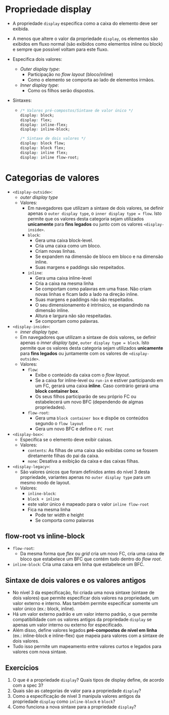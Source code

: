# Propriedade display

- A propriedade `display` especifica como a caixa do elemento deve ser exibida.

- A menos que altere o valor da propriedade `display`, os elementos são exibidos em fluxo normal (são exibidos como elementos inline ou block) e sempre que possível voltam para este fluxo.

- Especifica dois valores:

  - *Outer display type*:
    - Participação no *flow layout* (bloco/inline)
    - Como o elemento se comporta ao lado de elementos irmãos.
  - *Inner display type*:
    - Como os filhos serão dispostos.

- Sintaxes:

  - ```css
    /* Valores pré-compostos/Sintaxe de valor único */
    display: block;
    display: flex;
    display: inline-flex;
    display: inline-block;
    
    /* Sintaxe de dois valores */
    display: block flow;
    display: block flex;
    display: inline flex;
    display: inline flow-root;
    ```

# Categorias de valores
- `<display-outside>`:
	- *outer display type*
	- Valores:
	  - Em navegadores que utilizam a sintaxe de dois valores, se definir apenas o `outer display type`, o `inner display type = flow`. Isto permite que os valores desta categoria sejam utilizados **unicamente** para **fins legados** ou junto com os valores `<display-inside>`.
	  - `block`:
	    - Gera uma caixa block-level.
	    - Cria uma caixa como um bloco.
	    - Criam novas linhas.
	    - Se expandem na dimensão de bloco em bloco e na dimensão inline.
	    - Suas margens e paddings são respeitados.
	  - `inline`:
	    - Gera uma caixa inline-level
	    - Cria a caixa na mesma linha
	    - Se comportam como palavras em uma frase. Não criam novas linhas e ficam lado a lado na direção inline.
	    - Suas margens e paddings não são respeitados.
	    - O seu dimensionamento é intrínsico, se expandindo na dimensão inline.
	    - Altura e largura não são respeitadas.
	    - Se comportam como palavras.
- `<display-inside>`:
	- *inner display type*.
	- Em navegadores que utilizam a sintaxe de dois valores, se definir apenas o *inner display type*, `outer display type = block`. Isto permite que os valores desta categoria sejam utilizados **unicamente** para **fins legados** ou juntamente com os valores de `<display-outside>`.
	- Valores:
	  - `flow`:
	    - Exibe o conteúdo da caixa com o *flow layout*.
	    - Se a caixa for inline-level ou `run-in` e estiver participando em um FC, gerará uma caixa **inline**. Caso contrário gerará uma **block container box**.
	    - Os seus filhos participarão de seu próprio FC ou estabelecerá um novo BFC (dependendo de algmas propriedades).
	  - `flow-root`:
	    - Gera uma `block container box` e dispõe os conteúdos segundo o `flow layout`
	    - Gera um novo BFC e define o `FC root`
- `<display-box>`:
	- Especifica se o elemento deve exibir caixas.
	- Valores:
	  - `contents`: As filhas de uma caixa são exibidas como se fossem diretamente filhas do pai da caixa.
	  - `none`: Desativa a exibição da caixa e das caixas filhas.
- `<display-legacy>`:
	- São valores únicos que foram definidos antes do nível 3 desta propriedade, variantes apenas no `outer display type` para um mesmo modo de layout.
	- Valores:
	  - `inline-block`:
      - `block + inline`
      - este valor único é mapeado para o valor `inline flow-root`
      - Fica na mesma linha
	    - Pode ter width e height
	    - Se comporta como palavras

## flow-root vs inline-block
- `flow-root`:
  - Da mesma forma que *flex* ou *grid* cria um novo FC, cria uma caixa de bloco que estabelece um BFC que contém tudo dentro do *flow root*.
- `inline-block`: Cria uma caixa em linha que estabelece um BFC.

## Sintaxe de dois valores e os valores antigos

- No nível 3 da especificação, foi criada uma nova sintaxe (sintaxe de dois valores) que permite especificar dois valores na propriedade, um valor externo e interno. Mas também permite especificar somente um valor único (ex.: block, inline).
- Há um valor externo padrão e um valor interno padrão, o que permite compatibilidade com os valores antigos da propriedade `display` se apenas um valor interno ou externo for especificado.
- Além disso, define valores legados **pré-compostos de nível em linha** (ex.: inline-block e inline-flex) que mapeia para valores com a sintaxe de dois valores.
- Tudo isso permite um mapeamento entre valores curtos e legados para valores com nova sintaxe.

## Exercícios



1. O que é a propriedade `display`? Quais tipos de display define, de acordo com a spec 3?
2. Quais são as categorias de valor para a propriedade `display`?
3. Como a especificação de nível 3 manipula valores antigos da propriedade `display` como `inline-block` e `block`?
4. Como funciona a nova sintaxe para a propriedade `display`?